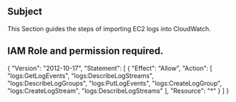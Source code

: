 ## Subject
This Section guides the steps of importing EC2 logs into CloudWatch.

## IAM Role and permission required.
{
	"Version": "2012-10-17",
	"Statement": [
		{
			"Effect": "Allow",
			"Action": [
				"logs:GetLogEvents",
				"logs:DescribeLogStreams",
				"logs:DescribeLogGroups",
				"logs:PutLogEvents",
				"logs:CreateLogGroup",
				"logs:CreateLogStream",
				"logs:DescribeLogStreams"
			],
			"Resource": "*"
		}
	]
}
